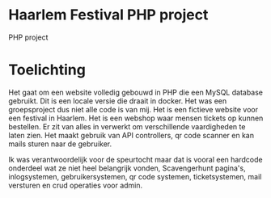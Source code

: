 # Haarlem Festival PHP project
 PHP project
 
# Toelichting

Het gaat om een website volledig gebouwd in PHP die een MySQL database gebruikt. Dit is een locale versie die draait in docker. Het was een groepsproject dus niet alle code is van mij. Het is een fictieve website voor een festival in Haarlem. Het is een webshop waar mensen tickets op kunnen bestellen. Er zit van alles in verwerkt om verschillende vaardigheden te laten zien. Het maakt gebruik van API controllers, qr code scanner en kan mails sturen naar de gebruiker. 

Ik was verantwoordelijk voor de speurtocht maar dat is vooral een hardcode onderdeel wat ze niet heel belangrijk vonden, Scavengerhunt pagina's, inlogsystemen, gebruikersystemen, qr code systemen, ticketsystemen, mail versturen en crud operaties voor admin. 
